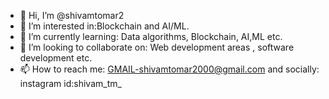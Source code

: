 - 👋 Hi, I’m @shivamtomar2
- 👀 I’m interested in:Blockchain and AI/ML.
- 🌱 I’m currently learning: Data algorithms, Blockchain, AI,ML etc.
- 💞️ I’m looking to collaborate on: Web development areas , software development etc.
- 📫 How to reach me: GMAIL-shivamtomar2000@gmail.com and socially: instagram id:shivam_tm_

<!---
shivamtomar2/shivamtomar2 is a ✨ special ✨ repository because its `README.md` (this file) appears on your GitHub profile.
You can click the Preview link to take a look at your changes.
--->
